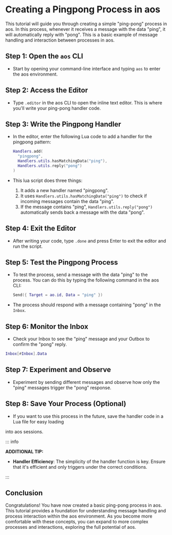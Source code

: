 <script setup>
  import {onMounted} from "vue"
  import {renderRepl} from "../../../tools/replRenderer.jsx"

  const codes = {
    "step-3": `Handlers.add(
      "pingpong",
      Handlers.utils.hasMatchingData("ping"),
      Handlers.utils.reply("pong")
      )`,
    "step-5": `Send({ Target = ao.id, Data = "ping" })`,
    "step-6": `Inbox[#Inbox].Data`
  }

  onMounted(() => {
      Object.keys(codes).forEach((key) => {
        renderRepl(key, codes[key])
      })
    }
  )
</script>

# Creating a Pingpong Process in aos

This tutorial will guide you through creating a simple "ping-pong" process in aos. In this process, whenever it receives a message with the data "ping", it will automatically reply with "pong". This is a basic example of message handling and interaction between processes in aos.

## Step 1: Open the `aos` CLI

- Start by opening your command-line interface and typing `aos` to enter the aos environment.

## Step 2: Access the Editor

- Type `.editor` in the aos CLI to open the inline text editor. This is where you'll write your ping-pong handler code.

## Step 3: Write the Pingpong Handler

- In the editor, enter the following Lua code to add a handler for the pingpong pattern:

  ```lua
  Handlers.add(
    "pingpong",
    Handlers.utils.hasMatchingData("ping"),
    Handlers.utils.reply("pong")
  )
  ```

  <div id="step-3"></div>

- This lua script does three things:
  1. It adds a new handler named "pingpong".
  2. It uses `Handlers.utils.hasMatchingData("ping")` to check if incoming messages contain the data "ping".
  3. If the message contains "ping", `Handlers.utils.reply("pong")` automatically sends back a message with the data "pong".

## Step 4: Exit the Editor

- After writing your code, type `.done` and press Enter to exit the editor and run the script.

## Step 5: Test the Pingpong Process

- To test the process, send a message with the data "ping" to the process. You can do this by typing the following command in the aos CLI:

  ```lua
  Send({ Target = ao.id, Data = "ping" })
  ```

  <div id="step-5"></div>

- The process should respond with a message containing "pong" in the `Inbox`.

## Step 6: Monitor the Inbox

- Check your Inbox to see the "ping" message and your Outbox to confirm the "pong" reply.

```lua
Inbox[#Inbox].Data
```

<div id="step-6"></div>

## Step 7: Experiment and Observe

- Experiment by sending different messages and observe how only the "ping" messages trigger the "pong" response.

## Step 8: Save Your Process (Optional)

- If you want to use this process in the future, save the handler code in a Lua file for easy loading

into aos sessions.

::: info

**ADDITIONAL TIP:**

- **Handler Efficiency**: The simplicity of the handler function is key. Ensure that it's efficient and only triggers under the correct conditions.

:::

## Conclusion

Congratulations! You have now created a basic ping-pong process in aos. This tutorial provides a foundation for understanding message handling and process interaction within the aos environment. As you become more comfortable with these concepts, you can expand to more complex processes and interactions, exploring the full potential of aos.

